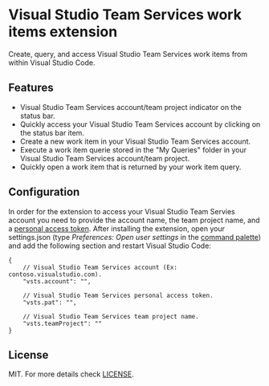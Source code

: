 # Visual Studio Team Services work items extension

Create, query, and access Visual Studio Team Services work items from within Visual Studio Code.

## Features
* Visual Studio Team Services account/team project indicator on the status bar. 
* Quickly access your Visual Studio Team Services account by clicking on the status bar item.
* Create a new work item in your Visual Studio Team Services account.
* Execute a work item querie stored in the "My Queries" folder in your Visual Studio Team Services account/team project. 
* Quickly open a work item that is returned by your work item query.

## Configuration 
In order for the extension to access your Visual Studio Team Servies account you need to provide the account name, the team project name, and a [personal access token](https://www.visualstudio.com/en-us/news/2015-jul-7-vso.aspx). After installing the extension, open your settings.json (type *Preferences: Open user settings* in the [command palette](https://code.visualstudio.com/Docs/editor/codebasics#_command-palette)) and add the following section and restart Visual Studio Code:
```
{
	// Visual Studio Team Services account (Ex: contoso.visualstudio.com).
	"vsts.account": "",

	// Visual Studio Team Services personal access token.
	"vsts.pat": "",

	// Visual Studio Team Services team project name.
	"vsts.teamProject": ""
}
```


## License
MIT. For more details check [LICENSE](LICENSE).
